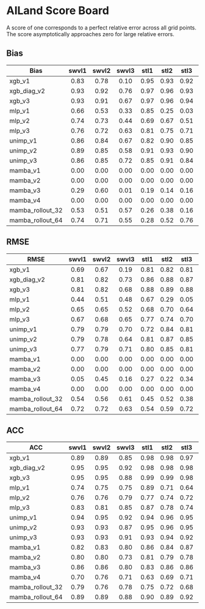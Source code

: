 # AILand Score Board

A score of one corresponds to a perfect relative error across all grid points. The score asymptotically approaches zero for large relative errors.
## Bias

|Bias|swvl1|swvl2|swvl3|stl1|stl2|stl3|snowc|d2m|t2m|skt|sshf|slhf|aco2gpp|dis|e|sro|ssro|
|-|:-:|:-:|:-:|:-:|:-:|:-:|:-:|:-:|:-:|:-:|:-:|:-:|:-:|:-:|:-:|:-:|:-:|
|xgb_v1|0.83|0.78|0.10|0.95|0.93|0.92|0.33|nan|nan|nan|nan|nan|nan|nan|nan|nan|nan|
|xgb_diag_v2|0.93|0.92|0.76|0.97|0.96|0.93|0.92|1.00|1.00|0.99|0.98|0.98|0.95|0.00|0.97|0.75|0.00|
|xgb_v3|0.93|0.91|0.67|0.97|0.96|0.94|0.93|1.00|1.00|0.99|0.98|0.97|0.93|0.00|0.96|0.40|0.00|
|mlp_v1|0.66|0.53|0.33|0.85|0.25|0.03|0.89|0.93|0.96|0.87|0.92|0.89|0.81|0.00|0.79|0.00|0.00|
|mlp_v2|0.74|0.73|0.44|0.69|0.67|0.51|0.75|0.96|0.94|0.89|0.86|0.86|0.86|0.00|0.77|0.00|0.00|
|mlp_v3|0.76|0.72|0.63|0.81|0.75|0.71|0.75|0.96|0.96|0.94|0.91|0.89|0.87|0.00|0.85|0.13|0.00|
|unimp_v1|0.86|0.84|0.67|0.82|0.90|0.85|0.93|0.92|0.93|0.93|0.96|0.96|0.90|0.00|0.95|0.63|0.00|
|unimp_v2|0.89|0.85|0.58|0.91|0.93|0.90|0.87|0.98|0.98|0.97|0.96|0.95|0.92|0.00|0.91|0.38|0.00|
|unimp_v3|0.86|0.85|0.72|0.85|0.91|0.84|0.85|0.96|0.97|0.96|0.96|0.93|0.92|0.00|0.92|0.49|0.00|
|mamba_v1|0.00|0.00|0.00|0.00|0.00|0.00|0.69|0.00|0.88|0.00|0.00|0.00|0.00|0.00|0.00|0.00|0.00|
|mamba_v2|0.00|0.00|0.00|0.00|0.00|0.00|0.62|0.00|0.00|0.00|0.00|0.00|0.00|0.00|0.00|0.00|0.00|
|mamba_v3|0.29|0.60|0.01|0.19|0.14|0.16|0.83|0.00|0.00|0.00|0.00|0.00|0.00|0.00|0.00|0.00|0.00|
|mamba_v4|0.00|0.00|0.00|0.00|0.00|0.00|0.86|0.00|0.00|0.00|0.00|0.00|0.00|0.00|0.00|0.00|0.00|
|mamba_rollout_32|0.53|0.51|0.57|0.26|0.38|0.16|0.75|0.90|0.93|0.92|0.93|0.90|0.81|0.00|0.87|0.63|0.00|
|mamba_rollout_64|0.74|0.71|0.55|0.28|0.52|0.76|0.79|0.95|0.96|0.96|0.93|0.93|0.86|0.00|0.91|0.68|0.00|

## RMSE

|RMSE|swvl1|swvl2|swvl3|stl1|stl2|stl3|snowc|d2m|t2m|skt|sshf|slhf|aco2gpp|dis|e|sro|ssro|
|-|:-:|:-:|:-:|:-:|:-:|:-:|:-:|:-:|:-:|:-:|:-:|:-:|:-:|:-:|:-:|:-:|:-:|
|xgb_v1|0.69|0.67|0.19|0.81|0.82|0.81|0.21|nan|nan|nan|nan|nan|nan|nan|nan|nan|nan|
|xgb_diag_v2|0.81|0.82|0.73|0.86|0.88|0.87|0.70|0.96|0.96|0.89|0.71|0.77|0.77|0.00|0.74|0.18|0.00|
|xgb_v3|0.81|0.82|0.68|0.88|0.89|0.88|0.72|0.96|0.96|0.91|0.77|0.80|0.80|0.00|0.77|0.04|0.00|
|mlp_v1|0.44|0.51|0.48|0.67|0.29|0.05|0.64|0.73|0.77|0.73|0.60|0.67|0.63|0.00|0.63|0.00|0.00|
|mlp_v2|0.65|0.65|0.52|0.68|0.70|0.64|0.62|0.90|0.90|0.84|0.71|0.69|0.71|0.00|0.64|0.00|0.00|
|mlp_v3|0.67|0.68|0.65|0.77|0.74|0.70|0.65|0.90|0.92|0.87|0.73|0.73|0.74|0.00|0.68|0.02|0.00|
|unimp_v1|0.79|0.79|0.70|0.72|0.84|0.81|0.76|0.82|0.87|0.84|0.73|0.77|0.76|0.00|0.75|0.20|0.00|
|unimp_v2|0.79|0.78|0.64|0.81|0.87|0.85|0.67|0.92|0.93|0.90|0.76|0.78|0.79|0.00|0.76|0.11|0.00|
|unimp_v3|0.77|0.79|0.71|0.80|0.85|0.81|0.69|0.91|0.93|0.89|0.76|0.77|0.79|0.00|0.75|0.11|0.00|
|mamba_v1|0.00|0.00|0.00|0.00|0.00|0.00|0.54|0.00|0.75|0.73|0.00|0.00|0.00|0.00|0.00|0.00|0.00|
|mamba_v2|0.00|0.00|0.00|0.00|0.00|0.00|0.50|0.00|0.00|0.00|0.00|0.00|0.00|0.00|0.00|0.00|0.00|
|mamba_v3|0.05|0.45|0.16|0.27|0.22|0.34|0.65|0.00|0.00|0.00|0.00|0.00|0.00|0.00|0.00|0.00|0.00|
|mamba_v4|0.00|0.00|0.00|0.00|0.00|0.00|0.66|0.00|0.00|0.00|0.00|0.00|0.00|0.00|0.00|0.00|0.00|
|mamba_rollout_32|0.54|0.56|0.61|0.45|0.52|0.38|0.58|0.78|0.78|0.77|0.65|0.66|0.63|0.00|0.68|0.23|0.00|
|mamba_rollout_64|0.72|0.72|0.63|0.54|0.59|0.72|0.61|0.85|0.87|0.84|0.69|0.73|0.72|0.00|0.76|0.28|0.00|

## ACC

|ACC|swvl1|swvl2|swvl3|stl1|stl2|stl3|snowc|d2m|t2m|skt|sshf|slhf|aco2gpp|dis|e|sro|ssro|
|-|:-:|:-:|:-:|:-:|:-:|:-:|:-:|:-:|:-:|:-:|:-:|:-:|:-:|:-:|:-:|:-:|:-:|
|xgb_v1|0.89|0.89|0.85|0.98|0.98|0.97|0.59|nan|nan|nan|nan|nan|nan|nan|nan|nan|nan|
|xgb_diag_v2|0.95|0.95|0.92|0.98|0.98|0.98|0.92|1.00|1.00|0.99|0.93|0.96|0.97|0.45|0.95|0.49|0.30|
|xgb_v3|0.95|0.95|0.88|0.99|0.99|0.98|0.93|1.00|1.00|0.99|0.96|0.97|0.97|0.38|0.96|0.39|0.29|
|mlp_v1|0.74|0.75|0.75|0.89|0.71|0.64|0.88|0.93|0.94|0.91|0.83|0.87|0.85|0.25|0.81|0.48|0.42|
|mlp_v2|0.76|0.76|0.79|0.77|0.74|0.72|0.78|0.99|0.99|0.97|0.89|0.84|0.87|0.29|0.76|0.54|0.36|
|mlp_v3|0.83|0.81|0.85|0.87|0.78|0.74|0.80|0.99|1.00|0.98|0.93|0.90|0.94|0.50|0.82|0.57|0.53|
|unimp_v1|0.94|0.95|0.92|0.94|0.96|0.95|0.95|0.97|0.98|0.97|0.94|0.95|0.96|0.35|0.94|0.62|0.57|
|unimp_v2|0.93|0.93|0.87|0.95|0.96|0.95|0.88|0.99|1.00|0.99|0.95|0.95|0.96|0.25|0.93|0.62|0.33|
|unimp_v3|0.93|0.93|0.91|0.93|0.94|0.92|0.87|0.99|1.00|0.99|0.94|0.92|0.96|0.45|0.91|0.62|0.58|
|mamba_v1|0.82|0.83|0.80|0.86|0.84|0.87|0.71|0.90|0.92|0.91|0.83|0.84|0.86|0.21|0.84|0.59|0.36|
|mamba_v2|0.80|0.80|0.73|0.81|0.79|0.78|0.78|0.81|0.82|0.81|0.77|0.76|0.80|0.25|0.76|0.58|0.45|
|mamba_v3|0.86|0.86|0.80|0.83|0.86|0.86|0.83|0.91|0.93|0.92|0.84|0.86|0.91|0.11|0.87|0.53|0.37|
|mamba_v4|0.70|0.76|0.71|0.63|0.69|0.71|0.90|0.83|0.83|0.83|0.67|0.74|0.73|0.12|0.67|0.55|0.43|
|mamba_rollout_32|0.79|0.76|0.78|0.75|0.72|0.68|0.77|0.96|0.95|0.94|0.84|0.80|0.85|0.23|0.78|0.65|0.45|
|mamba_rollout_64|0.89|0.89|0.88|0.90|0.89|0.92|0.73|0.97|0.98|0.97|0.90|0.90|0.95|0.33|0.93|0.67|0.52|

